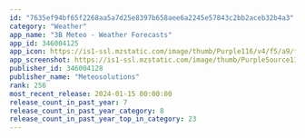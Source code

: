 ```yaml
---
id: "7635ef94bf65f2268aa5a7d25e8397b658aee6a2245e57843c2bb2aceb32b4a3"
category: "Weather"
app_name: "3B Meteo - Weather Forecasts"
app_id: 346004125
app_icon: https://is1-ssl.mzstatic.com/image/thumb/Purple116/v4/f5/a9/f7/f5a9f7db-c47d-9453-349a-1d499d87f730/AppIcon-0-1x_U007emarketing-0-10-0-0-85-220-0.png/1024x1024bb.png
app_screenshot: https://is1-ssl.mzstatic.com/image/thumb/PurpleSource114/v4/7e/91/38/7e9138e5-fdc5-38c3-688f-b3d77af9fe24/e7df8524-3943-4d6a-88a4-b8fe91b74338_radar_en.jpg/1242x2688bb.png
publisher_id: 346004128
publisher_name: "Meteosolutions"
rank: 256
most_recent_release: 2024-01-15 00:00:00
release_count_in_past_year: 7
release_count_in_past_year_category: 8
release_count_in_past_year_top_in_category: 23
---
```

